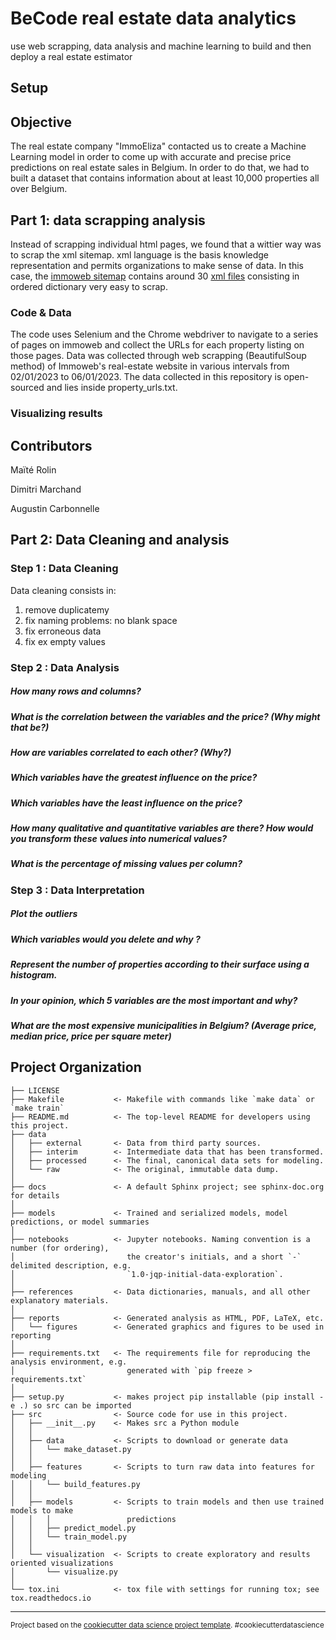 BeCode real estate data analytics
==============================

use web scrapping, data analysis and machine learning to build and then deploy a real estate estimator

## Setup



## Objective
The real estate company "ImmoEliza" contacted us to create a Machine Learning model in order to come up with accurate and precise price predictions on real estate sales in Belgium. In order to do that, we had to built a dataset that contains information about at least 10,000 properties all over Belgium.

## Part 1: data scrapping analysis
Instead of scrapping individual html pages, we found that a wittier way was to scrap the xml sitemap. xml language is the basis knowledge representation and permits organizations to make sense of data. In  this case, the [immoweb sitemap](https://www.immoweb.be/sitemap.xml) contains around 30 [xml files](https://assets.immoweb.be/sitemap/classifieds-000.xml) consisting in ordered dictionary very easy to scrap.

### Code & Data
The code uses Selenium and the Chrome webdriver to navigate to a series of pages on immoweb and collect the URLs for each property listing on those pages. Data was collected through web scrapping (BeautifulSoup method) of Immoweb's real-estate website in various intervals from 02/01/2023 to 06/01/2023. The data collected in this repository is open-sourced and lies inside property_urls.txt. 

### Visualizing results


## Contributors
Maïté Rolin

Dimitri Marchand

Augustin Carbonnelle




## Part 2: Data Cleaning and analysis

### Step 1 : Data Cleaning

Data cleaning consists in:

1. remove duplicatemy
2. fix naming problems: no blank space
3. fix erroneous data
4. fix ex empty values

### Step 2 : Data Analysis



##### How many rows and columns?

##### What is the correlation between the variables and the price? (Why might that be?)

##### How are variables correlated to each other? (Why?)

##### Which variables have the greatest influence on the price?

##### Which variables have the least influence on the price?

##### How many qualitative and quantitative variables are there? How would you transform these values into numerical values?

##### What is the percentage of missing values per column?



### Step 3 : Data Interpretation



##### Plot the outliers

##### Which variables would you delete and why ?

##### Represent the number of properties according to their surface using a histogram.

##### In your opinion, which 5 variables are the most important and why?

##### What are the **most** expensive municipalities in Belgium? (Average price, median price, price per square meter)

Project Organization
------------

    ├── LICENSE
    ├── Makefile           <- Makefile with commands like `make data` or `make train`
    ├── README.md          <- The top-level README for developers using this project.
    ├── data
    │   ├── external       <- Data from third party sources.
    │   ├── interim        <- Intermediate data that has been transformed.
    │   ├── processed      <- The final, canonical data sets for modeling.
    │   └── raw            <- The original, immutable data dump.
    │
    ├── docs               <- A default Sphinx project; see sphinx-doc.org for details
    │
    ├── models             <- Trained and serialized models, model predictions, or model summaries
    │
    ├── notebooks          <- Jupyter notebooks. Naming convention is a number (for ordering),
    │                         the creator's initials, and a short `-` delimited description, e.g.
    │                         `1.0-jqp-initial-data-exploration`.
    │
    ├── references         <- Data dictionaries, manuals, and all other explanatory materials.
    │
    ├── reports            <- Generated analysis as HTML, PDF, LaTeX, etc.
    │   └── figures        <- Generated graphics and figures to be used in reporting
    │
    ├── requirements.txt   <- The requirements file for reproducing the analysis environment, e.g.
    │                         generated with `pip freeze > requirements.txt`
    │
    ├── setup.py           <- makes project pip installable (pip install -e .) so src can be imported
    ├── src                <- Source code for use in this project.
    │   ├── __init__.py    <- Makes src a Python module
    │   │
    │   ├── data           <- Scripts to download or generate data
    │   │   └── make_dataset.py
    │   │
    │   ├── features       <- Scripts to turn raw data into features for modeling
    │   │   └── build_features.py
    │   │
    │   ├── models         <- Scripts to train models and then use trained models to make
    │   │   │                 predictions
    │   │   ├── predict_model.py
    │   │   └── train_model.py
    │   │
    │   └── visualization  <- Scripts to create exploratory and results oriented visualizations
    │       └── visualize.py
    │
    └── tox.ini            <- tox file with settings for running tox; see tox.readthedocs.io


--------

<p><small>Project based on the <a target="_blank" href="https://drivendata.github.io/cookiecutter-data-science/">cookiecutter data science project template</a>. #cookiecutterdatascience</small></p>